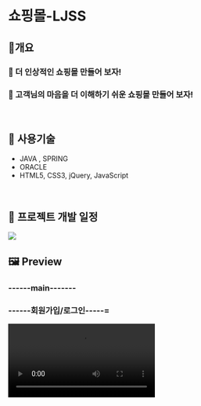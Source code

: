 <h1>쇼핑몰-LJSS </h1>
<h2>🥇개요</h2>
<h3>🎯 더 인상적인 쇼핑몰 만들어 보자!</h3>
<h3>🎯 고객님의 마음을 더 이해하기 쉬운 쇼핑몰 만들어 보자!</h3>
<br>

<h2>🚀 사용기술</h2>
<ul>
  <li> JAVA , SPRING</li>
  <li>ORACLE</li>
  <li>HTML5, CSS3, jQuery, JavaScript</li>
</ul>
<br>

<h2>📆 프로젝트 개발 일정 </h2>
<img src="https://github.com/sxw77435/MiniProject_LJSS/assets/149069669/14cac325-126c-46e6-a2df-c5c4df70134c">

<div class="video">
<h2>🖼 Preview </h2>
<h3>------main-------</h3>
<!-- <video src="https://github.com/sxw77435/MiniProject_LJSS/assets/149069669/a011f512-a81a-43f6-a91c-a27ebb47e851">
 -->
<h3>------회원가입/로그인-----=</h3>
<video src="https://github.com/sxw77435/MiniProject_LJSS/assets/149069669/452d7b7c-936d-420b-b394-746fc12cd0b2">
</div>
